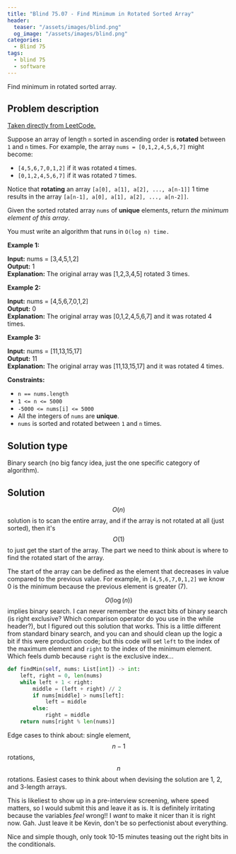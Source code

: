 ```yaml
---
title: "Blind 75.07 - Find Minimum in Rotated Sorted Array"
header:
  teaser: "/assets/images/blind.png"
  og_image: "/assets/images/blind.png"
categories: 
  - Blind 75
tags:
  - blind 75
  - software
---
```


Find minimum in rotated sorted array.

## Problem description

[Taken directly from LeetCode.](https://leetcode.com/problems/find-minimum-in-rotated-sorted-array/)

Suppose an array of length `n` sorted in ascending order is **rotated** between `1` and `n` times. For example, the array `nums = [0,1,2,4,5,6,7]` might become:

*   `[4,5,6,7,0,1,2]` if it was rotated `4` times.
*   `[0,1,2,4,5,6,7]` if it was rotated `7` times.

Notice that **rotating** an array `[a[0], a[1], a[2], ..., a[n-1]]` 1 time results in the array `[a[n-1], a[0], a[1], a[2], ..., a[n-2]]`.

Given the sorted rotated array `nums` of **unique** elements, return _the minimum element of this array_.

You must write an algorithm that runs in `O(log n) time.`

**Example 1:**

**Input:** nums = \[3,4,5,1,2\] \
**Output:** 1 \
**Explanation:** The original array was \[1,2,3,4,5\] rotated 3 times.

**Example 2:**

**Input:** nums = \[4,5,6,7,0,1,2\] \
**Output:** 0 \
**Explanation:** The original array was \[0,1,2,4,5,6,7\] and it was rotated 4 times.

**Example 3:**

**Input:** nums = \[11,13,15,17\] \
**Output:** 11 \
**Explanation:** The original array was \[11,13,15,17\] and it was rotated 4 times. 

**Constraints:**

*   `n == nums.length`
*   `1 <= n <= 5000`
*   `-5000 <= nums[i] <= 5000`
*   All the integers of `nums` are **unique**.
*   `nums` is sorted and rotated between `1` and `n` times.

## Solution type

Binary search (no big fancy idea, just the one specific category of algorithm).

## Solution

$$O(n)$$ solution is to scan the entire array, and if the array is not rotated at all (just sorted), then it's $$O(1)$$ to just get the start of the array. The part we need to think about is where to find the rotated start of the array. 

The start of the array can be defined as the element that decreases in value compared to the previous value. For example, in `[4,5,6,7,0,1,2]` we know 0 is the minimum because the previous element is greater (7).

$$O(\log(n))$$ implies binary search. I can never remember the exact bits of binary search (is right exclusive? Which comparison operator do you use in the while header?), but I figured out this solution that works. This is a little different from standard binary search, and you can and should clean up the logic a bit if this were production code; but this code will set `left` to the index of the maximum element and `right` to the index of the minimum element. Which feels dumb because `right` is the exclusive index...

```python
def findMin(self, nums: List[int]) -> int:
    left, right = 0, len(nums)
    while left + 1 < right:
        middle = (left + right) // 2
        if nums[middle] > nums[left]:
            left = middle
        else:
            right = middle
    return nums[right % len(nums)]
```

Edge cases to think about: single element, $$n-1$$ rotations, $$n$$ rotations. Easiest cases to think about when devising the solution are 1, 2, and 3-length arrays.

This is likeliest to show up in a pre-interview screening, where speed matters, so I would submit this and leave it as is. It is definitely irritating because the variables *feel* wrong!! I *want* to make it nicer than it is right now. Gah. Just leave it be Kevin, don't be so perfectionist about everything.

Nice and simple though, only took 10-15 minutes teasing out the right bits in the conditionals.
